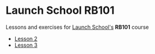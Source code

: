 # Launch School RB101

Lessons and exercises for [Launch School's](https://www.launchschool.com) **RB101** course

- [Lesson 2](./lesson_2)
- [Lesson 3](./lesson_3)